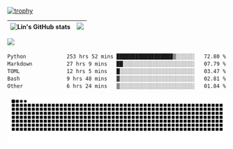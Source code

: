[![trophy](https://github-profile-trophy.vercel.app/?username=ocss884&column=7)](https://github.com/ocss884)

| ![Lin's GitHub stats](https://github-readme-stats.vercel.app/api?username=ocss884&show_icons=true&hide_border=True&count_private=true) | ![](https://github-readme-streak-stats.herokuapp.com?user=ocss884&hide_border=true&date_format=M%20j%5B%2C%20Y%5D&ring=7EDDCF&fire=7EDDCF") |
| ------------------------------------------------------------ | ------------------------------------------------------------ |

![](https://komarev.com/ghpvc/?username=ocss884&color=brightgreen)

<!--START_SECTION:waka-->

```txt
Python             253 hrs 52 mins ██████████████████▒░░░░░░   72.80 %
Markdown           27 hrs 9 mins   ██░░░░░░░░░░░░░░░░░░░░░░░   07.79 %
TOML               12 hrs 5 mins   █░░░░░░░░░░░░░░░░░░░░░░░░   03.47 %
Bash               9 hrs 48 mins   ▓░░░░░░░░░░░░░░░░░░░░░░░░   02.81 %
Other              6 hrs 24 mins   ▒░░░░░░░░░░░░░░░░░░░░░░░░   01.84 %
```

<!--END_SECTION:waka-->

<p align="center">
   <img src="https://github.com/ocss884/ocss884/blob/output/github-snake.svg" alt="snake">
</p>
